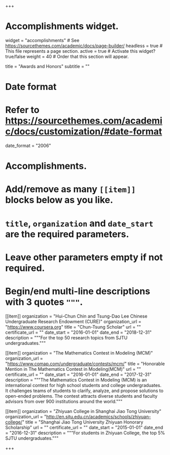 +++
# Accomplishments widget.
widget = "accomplishments"  # See https://sourcethemes.com/academic/docs/page-builder/
headless = true  # This file represents a page section.
active = true  # Activate this widget? true/false
weight = 40  # Order that this section will appear.

title = "Awards and Honors"
subtitle = ""

# Date format
#   Refer to https://sourcethemes.com/academic/docs/customization/#date-format
date_format = "2006"

# Accomplishments.
#   Add/remove as many `[[item]]` blocks below as you like.
#   `title`, `organization` and `date_start` are the required parameters.
#   Leave other parameters empty if not required.
#   Begin/end multi-line descriptions with 3 quotes `"""`.


[[item]]
  organization = "Hui-Chun Chin and Tsung-Dao Lee Chinese Undergraduate Research Endowment (CURE)"
  organization_url = "https://www.coursera.org"
  title = "Chun-Tsung Scholar"
  url = ""
  certificate_url = ""
  date_start = "2016-01-01"
  date_end = "2018-12-31"
  description = """For the top 50 research topics from SJTU undergraduates."""

[[item]]
  organization = "The Mathematics Contest in Modeling (MCM)"
  organization_url = "https://www.comap.com/undergraduate/contests/mcm/"
  title = "Honorable Mention in The Mathematics Contest in Modeling(MCM)"
  url = ""
  certificate_url = ""
  date_start = "2016-01-01"
  date_end = "2017-12-31"
  description = """The Mathematics Contest in Modeling (MCM) is an international contest for high school students and college undergraduates. It challenges teams of students to clarify, analyze, and propose solutions to open-ended problems. The contest attracts diverse students and faculty advisors from over 900 institutions around the world."""
  
[[item]]
  organization = "Zhiyuan College in Shanghai Jiao Tong University"
  organization_url = "http://en.sjtu.edu.cn/academics/schools/zhiyuan-college/"
  title = "Shanghai Jiao Tong University Zhiyuan Honorary Scholarship"
  url = ""
  certificate_url = ""
  date_start = "2015-01-01"
  date_end = "2016-12-31"
  description = """For students in Zhiyuan College, the top 5% SJTU undergraduates."""


+++
